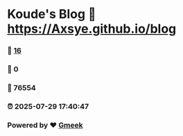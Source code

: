 # Koude's Blog :link: https://Axsye.github.io/blog 
### :page_facing_up: [16](https://Axsye.github.io/blog/tag.html) 
### :speech_balloon: 0 
### :hibiscus: 76554 
### :alarm_clock: 2025-07-29 17:40:47 
### Powered by :heart: [Gmeek](https://github.com/Meekdai/Gmeek)
